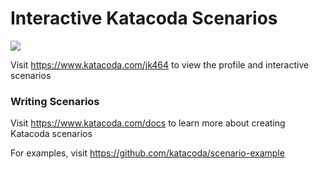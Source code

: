 # Interactive Katacoda Scenarios

[![](http://shields.katacoda.com/katacoda/jk464/count.svg)](https://www.katacoda.com/jk464 "Get your profile on Katacoda.com")

Visit https://www.katacoda.com/jk464 to view the profile and interactive scenarios

### Writing Scenarios
Visit https://www.katacoda.com/docs to learn more about creating Katacoda scenarios

For examples, visit https://github.com/katacoda/scenario-example
